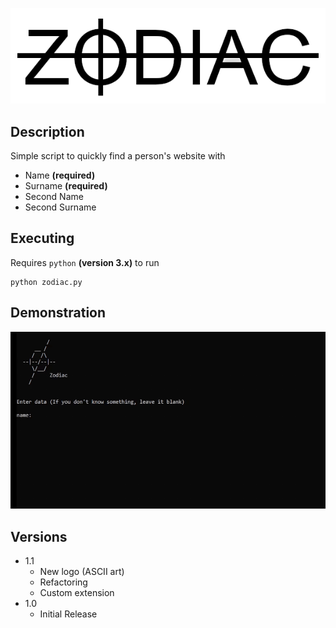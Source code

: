 ![Logo](https://github.com/iJakub/Zodiac/blob/main/logo.png)


## Description

Simple script to quickly find a person's website with
* Name **(required)**
* Surname **(required)**
* Second Name
* Second Surname


## Executing

Requires ```python``` **(version 3.x)** to run
```
python zodiac.py
```

## Demonstration

![Demo](https://github.com/iJakub/Zodiac/blob/main/demo/demo.gif)


## Versions

* 1.1
	* New logo (ASCII art)
    * Refactoring
    * Custom extension
* 1.0
    * Initial Release

